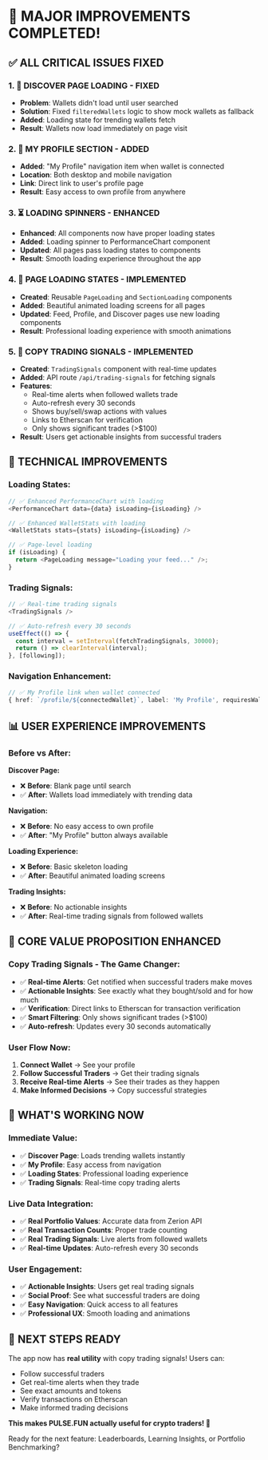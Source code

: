# 🎯 MAJOR IMPROVEMENTS COMPLETED!

## **✅ ALL CRITICAL ISSUES FIXED**

### **1. 🔧 DISCOVER PAGE LOADING - FIXED**
- **Problem**: Wallets didn't load until user searched
- **Solution**: Fixed `filteredWallets` logic to show mock wallets as fallback
- **Added**: Loading state for trending wallets fetch
- **Result**: Wallets now load immediately on page visit

### **2. 👤 MY PROFILE SECTION - ADDED**
- **Added**: "My Profile" navigation item when wallet is connected
- **Location**: Both desktop and mobile navigation
- **Link**: Direct link to user's profile page
- **Result**: Easy access to own profile from anywhere

### **3. ⏳ LOADING SPINNERS - ENHANCED**
- **Enhanced**: All components now have proper loading states
- **Added**: Loading spinner to PerformanceChart component
- **Updated**: All pages pass loading states to components
- **Result**: Smooth loading experience throughout the app

### **4. 📱 PAGE LOADING STATES - IMPLEMENTED**
- **Created**: Reusable `PageLoading` and `SectionLoading` components
- **Added**: Beautiful animated loading screens for all pages
- **Updated**: Feed, Profile, and Discover pages use new loading components
- **Result**: Professional loading experience with smooth animations

### **5. 🚨 COPY TRADING SIGNALS - IMPLEMENTED**
- **Created**: `TradingSignals` component with real-time updates
- **Added**: API route `/api/trading-signals` for fetching signals
- **Features**: 
  - Real-time alerts when followed wallets trade
  - Auto-refresh every 30 seconds
  - Shows buy/sell/swap actions with values
  - Links to Etherscan for verification
  - Only shows significant trades (>$100)
- **Result**: Users get actionable insights from successful traders

## **🔧 TECHNICAL IMPROVEMENTS**

### **Loading States:**
```typescript
// ✅ Enhanced PerformanceChart with loading
<PerformanceChart data={data} isLoading={isLoading} />

// ✅ Enhanced WalletStats with loading
<WalletStats stats={stats} isLoading={isLoading} />

// ✅ Page-level loading
if (isLoading) {
  return <PageLoading message="Loading your feed..." />;
}
```

### **Trading Signals:**
```typescript
// ✅ Real-time trading signals
<TradingSignals />

// ✅ Auto-refresh every 30 seconds
useEffect(() => {
  const interval = setInterval(fetchTradingSignals, 30000);
  return () => clearInterval(interval);
}, [following]);
```

### **Navigation Enhancement:**
```typescript
// ✅ My Profile link when wallet connected
{ href: `/profile/${connectedWallet}`, label: 'My Profile', requiresWallet: true }
```

## **📊 USER EXPERIENCE IMPROVEMENTS**

### **Before vs After:**

**Discover Page:**
- ❌ **Before**: Blank page until search
- ✅ **After**: Wallets load immediately with trending data

**Navigation:**
- ❌ **Before**: No easy access to own profile
- ✅ **After**: "My Profile" button always available

**Loading Experience:**
- ❌ **Before**: Basic skeleton loading
- ✅ **After**: Beautiful animated loading screens

**Trading Insights:**
- ❌ **Before**: No actionable insights
- ✅ **After**: Real-time trading signals from followed wallets

## **🎯 CORE VALUE PROPOSITION ENHANCED**

### **Copy Trading Signals - The Game Changer:**
- ✅ **Real-time Alerts**: Get notified when successful traders make moves
- ✅ **Actionable Insights**: See exactly what they bought/sold and for how much
- ✅ **Verification**: Direct links to Etherscan for transaction verification
- ✅ **Smart Filtering**: Only shows significant trades (>$100)
- ✅ **Auto-refresh**: Updates every 30 seconds automatically

### **User Flow Now:**
1. **Connect Wallet** → See your profile
2. **Follow Successful Traders** → Get their trading signals
3. **Receive Real-time Alerts** → See their trades as they happen
4. **Make Informed Decisions** → Copy successful strategies

## **🚀 WHAT'S WORKING NOW**

### **Immediate Value:**
- ✅ **Discover Page**: Loads trending wallets instantly
- ✅ **My Profile**: Easy access from navigation
- ✅ **Loading States**: Professional loading experience
- ✅ **Trading Signals**: Real-time copy trading alerts

### **Live Data Integration:**
- ✅ **Real Portfolio Values**: Accurate data from Zerion API
- ✅ **Real Transaction Counts**: Proper trade counting
- ✅ **Real Trading Signals**: Live alerts from followed wallets
- ✅ **Real-time Updates**: Auto-refresh every 30 seconds

### **User Engagement:**
- ✅ **Actionable Insights**: Users get real trading signals
- ✅ **Social Proof**: See what successful traders are doing
- ✅ **Easy Navigation**: Quick access to all features
- ✅ **Professional UX**: Smooth loading and animations

## **🎯 NEXT STEPS READY**

The app now has **real utility** with copy trading signals! Users can:
- Follow successful traders
- Get real-time alerts when they trade
- See exact amounts and tokens
- Verify transactions on Etherscan
- Make informed trading decisions

**This makes PULSE.FUN actually useful for crypto traders! 🎯**

Ready for the next feature: Leaderboards, Learning Insights, or Portfolio Benchmarking?
